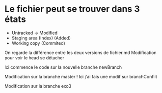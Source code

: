 # Le fichier peut se trouver dans 3 états

- Untracked -> Modified
- Staging area (Index) (Added)
- Working copy (Commited)

On regarde la différence entre les deux versions de fichier.md
Modification pour voir le head se détacher

Ici commence le code sur la nouvelle branche newBranch

Modification sur la branche master !
Ici j'ai fais une modif sur branchConflit

Modification sur la branche exo3

